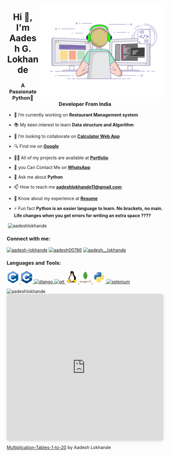 <p align="right"> <img align="right" alt="Coding" width="400" src="https://github.com/aadeshlokhande/CodeShots/blob/main/coding.gif"></p>
<h1 align="center" >Hi 👋, I'm Aadesh G. Lokhande</h1>
<h3 align="center">A Passionate Python🐍 Developer From India</h3>

- 🔭 I’m currently working on **Restaurant Management system**

- 📚 My keen interest to learn **Data structure and Algorithm**

- 👯 I’m looking to collaborate on [**Calculator Web App**](https://github.com/aadeshlokhande/Calculator-WebApp)

- 🔍 Find me on [**Google**](https://tinyurl.com/Aadesh-Location)

- 👨‍💻 All of my projects are available at [**Portfolio**](https://aadeshlokhande.devfolio.io/)

- 📝 you Can Contact Me on [**WhatsApp**](wa.me/917058232826)

- 💬 Ask me about **Python**

- 📫 How to reach me **aadeshlokhande11@gmail.com**

- 📄 Know about my experience at [**Resume**](tinyurl.com/aadeshresume)

- ⚡ Fun fact **Python is an easier language to learn. No brackets, no main. Life changes when you get errors for writing an extra space ????**

<p>&nbsp;<img align="center" width="400" src="https://github-readme-stats.vercel.app/api?username=aadeshlokhande&show_icons=true&locale=en" alt="aadeshlokhande" /></p>

<h3 align="left">Connect with me:</h3>
<p align="left">
<a href="https://linkedin.com/in/aadesh-lokhande" target="blank"><img align="center" src="https://raw.githubusercontent.com/rahuldkjain/github-profile-readme-generator/master/src/images/icons/Social/linked-in-alt.svg" alt="aadesh-lokhande" height="30" width="40" /></a>
<a href="https://fb.com/aadesh00786" target="blank"><img align="center" src="https://raw.githubusercontent.com/rahuldkjain/github-profile-readme-generator/master/src/images/icons/Social/facebook.svg" alt="aadesh00786" height="30" width="40" /></a>
<a href="https://instagram.com/aadesh__lokhande" target="blank"><img align="center" src="https://raw.githubusercontent.com/rahuldkjain/github-profile-readme-generator/master/src/images/icons/Social/instagram.svg" alt="aadesh__lokhande" height="30" width="40" /></a>
</p>

<h3 align="left">Languages and Tools:</h3>
<p align="left"> <a href="https://www.cprogramming.com/" target="_blank" rel="noreferrer"> <img src="https://raw.githubusercontent.com/devicons/devicon/master/icons/c/c-original.svg" alt="c" width="40" height="40"/> </a> <a href="https://www.w3schools.com/cpp/" target="_blank" rel="noreferrer"> <img src="https://raw.githubusercontent.com/devicons/devicon/master/icons/cplusplus/cplusplus-original.svg" alt="cplusplus" width="40" height="40"/> </a> <a href="https://www.djangoproject.com/" target="_blank" rel="noreferrer"> <img src="https://cdn.worldvectorlogo.com/logos/django.svg" alt="django" width="40" height="40"/> </a> <a href="https://git-scm.com/" target="_blank" rel="noreferrer"> <img src="https://www.vectorlogo.zone/logos/git-scm/git-scm-icon.svg" alt="git" width="40" height="40"/> </a> <a href="https://www.linux.org/" target="_blank" rel="noreferrer"> <img src="https://raw.githubusercontent.com/devicons/devicon/master/icons/linux/linux-original.svg" alt="linux" width="40" height="40"/> </a> <a href="https://www.mongodb.com/" target="_blank" rel="noreferrer"> <img src="https://raw.githubusercontent.com/devicons/devicon/master/icons/mongodb/mongodb-original-wordmark.svg" alt="mongodb" width="40" height="40"/> </a> <a href="https://www.python.org" target="_blank" rel="noreferrer"> 
<img src="https://raw.githubusercontent.com/devicons/devicon/master/icons/python/python-original.svg" alt="python" width="40" height="40"/> </a> <a href="https://www.selenium.dev" target="_blank" rel="noreferrer"> <img src="https://raw.githubusercontent.com/detain/svg-logos/780f25886640cef088af994181646db2f6b1a3f8/svg/selenium-logo.svg" alt="selenium" width="40" height="40"/> </a> </p>

<p><img align="left" width="400" src="https://github-readme-stats.vercel.app/api/top-langs?username=aadeshlokhande&show_icons=true&locale=en&layout=compact" alt="aadeshlokhande" /></p>


<div style="position: relative; width: 100%; height: 0; padding-top: 93.7335%;
 padding-bottom: 0; box-shadow: 0 2px 8px 0 rgba(63,69,81,0.16); margin-top: 1.6em; margin-bottom: 0.9em; overflow: hidden;
 border-radius: 8px; will-change: transform;">
  <iframe loading="lazy" style="position: absolute; width: 100%; height: 100%; top: 0; left: 0; border: none; padding: 0;margin: 0;"
    src="https:&#x2F;&#x2F;www.canva.com&#x2F;design&#x2F;DAFN02bSN-I&#x2F;view?embed" allowfullscreen="allowfullscreen" allow="fullscreen">
  </iframe>
</div>
<a href="https:&#x2F;&#x2F;www.canva.com&#x2F;design&#x2F;DAFN02bSN-I&#x2F;view?utm_content=DAFN02bSN-I&amp;utm_campaign=designshare&amp;utm_medium=embeds&amp;utm_source=link" target="_blank" rel="noopener">Multiplication-Tables-1-to-20</a> by Aadesh Lokhande
